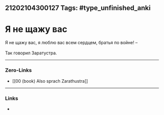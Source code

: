 21202104300127
Tags: #type_unfinished_anki
---
# Я не щажу вас

Я не щажу вас, я люблю вас всем сердцем, братья по войне! –<br> <br>Так говорил Заратустра.

---
### Zero-Links
- [[00 (book) Also sprach Zarathustra]]
---
### Links
-